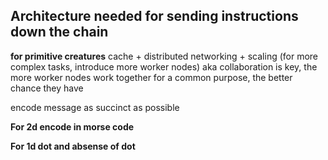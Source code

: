 ## Architecture needed for sending instructions down the chain

**for primitive creatures**
cache + distributed networking + scaling (for more complex tasks, introduce more worker nodes) aka collaboration is key, the more worker nodes work together for a common purpose, the better chance they have

encode message as succinct as possible

**For 2d encode in morse code**

**For 1d dot and absense of dot**
